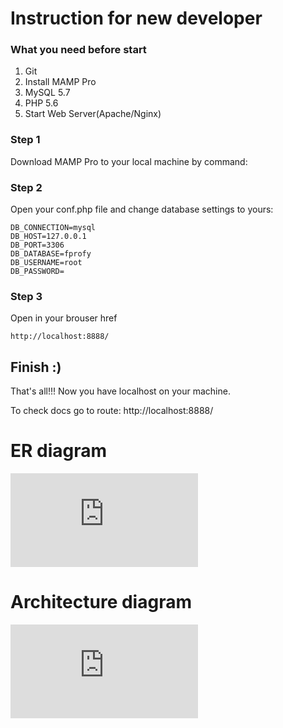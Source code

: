 # Instruction for new developer

### What you need before start
1. Git
2. Install MAMP Pro
3. MySQL 5.7
4. PHP 5.6
5. Start Web Server(Apache/Nginx)

### Step 1 

Download MAMP Pro to your local machine by command:

### Step 2

Open your conf.php file and change database settings to yours:

```
DB_CONNECTION=mysql
DB_HOST=127.0.0.1
DB_PORT=3306
DB_DATABASE=fprofy
DB_USERNAME=root
DB_PASSWORD= 
```

### Step 3
Open in your brouser href 
```
http://localhost:8888/
```

## Finish :)

That's all!!! Now you have  localhost on your machine. 

To check docs go to route: http://localhost:8888/

# ER diagram
![ER diagram](http://vfl.ru/fotos/3d075a9733112685.html)

# Architecture diagram
![Architecture diagram](http://vfl.ru/fotos/eb11026933112684.html)
